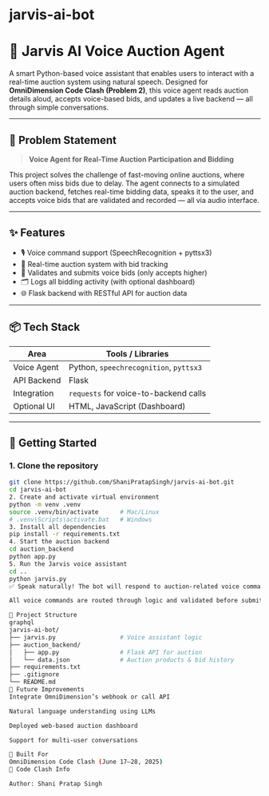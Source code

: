 # jarvis-ai-bot
# 🎤 Jarvis AI Voice Auction Agent

A smart Python-based voice assistant that enables users to interact with a real-time auction system using natural speech. Designed for **OmniDimension Code Clash (Problem 2)**, this voice agent reads auction details aloud, accepts voice-based bids, and updates a live backend — all through simple conversations.

---

## 🧩 Problem Statement

> **Voice Agent for Real-Time Auction Participation and Bidding**

This project solves the challenge of fast-moving online auctions, where users often miss bids due to delay. The agent connects to a simulated auction backend, fetches real-time bidding data, speaks it to the user, and accepts voice bids that are validated and recorded — all via audio interface.

---

## ✨ Features

- 🎙️ Voice command support (SpeechRecognition + pyttsx3)
- 🔄 Real-time auction system with bid tracking
- 🧠 Validates and submits voice bids (only accepts higher)
- 🗂️ Logs all bidding activity (with optional dashboard)
- 🌐 Flask backend with RESTful API for auction data

---

## 📦 Tech Stack

| Area         | Tools / Libraries                      |
|--------------|----------------------------------------|
| Voice Agent  | Python, `speechrecognition`, `pyttsx3` |
| API Backend  | Flask                                  |
| Integration  | `requests` for voice-to-backend calls  |
| Optional UI  | HTML, JavaScript (Dashboard)           |

---

## 🚀 Getting Started

### 1. Clone the repository

```bash
git clone https://github.com/ShaniPratapSingh/jarvis-ai-bot.git
cd jarvis-ai-bot
2. Create and activate virtual environment
python -m venv .venv
source .venv/bin/activate      # Mac/Linux
# .venv\Scripts\activate.bat   # Windows
3. Install all dependencies
pip install -r requirements.txt
4. Start the auction backend
cd auction_backend
python app.py
5. Run the Jarvis voice assistant
cd ..
python jarvis.py
✅ Speak naturally! The bot will respond to auction-related voice commands.

All voice commands are routed through logic and validated before submitting to the backend.

📁 Project Structure
graphql
jarvis-ai-bot/
├── jarvis.py                  # Voice assistant logic
├── auction_backend/
│   ├── app.py                 # Flask API for auction
│   └── data.json              # Auction products & bid history
├── requirements.txt
├── .gitignore
└── README.md
🔮 Future Improvements
Integrate OmniDimension’s webhook or call API

Natural language understanding using LLMs

Deployed web-based auction dashboard

Support for multi-user conversations

🙌 Built For
OmniDimension Code Clash (June 17–28, 2025)
🔗 Code Clash Info

Author: Shani Pratap Singh
